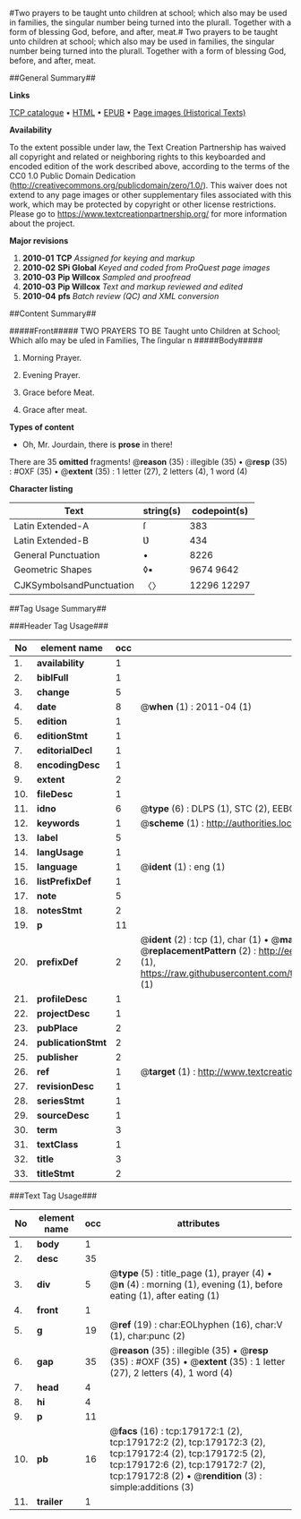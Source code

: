 #Two prayers to be taught unto children at school; which also may be used in families, the singular number being turned into the plurall. Together with a form of blessing God, before, and after, meat.#
Two prayers to be taught unto children at school; which also may be used in families, the singular number being turned into the plurall. Together with a form of blessing God, before, and after, meat.

##General Summary##

**Links**

[TCP catalogue](http://www.ota.ox.ac.uk/tcp/)  • 
[HTML](http://tei.it.ox.ac.uk/tcp/Texts-HTML/free/B06/B06321.html)  • 
[EPUB](http://tei.it.ox.ac.uk/tcp/Texts-EPUB/free/B06/B06321.epub) • 
[Page images (Historical Texts)](https://historicaltexts.jisc.ac.uk/eebo-52529046e)

**Availability**

To the extent possible under law, the Text Creation Partnership has waived all copyright and related or neighboring rights to this keyboarded and encoded edition of the work described above, according to the terms of the CC0 1.0 Public Domain Dedication (http://creativecommons.org/publicdomain/zero/1.0/). This waiver does not extend to any page images or other supplementary files associated with this work, which may be protected by copyright or other license restrictions. Please go to https://www.textcreationpartnership.org/ for more information about the project.

**Major revisions**

1. __2010-01__ __TCP__ *Assigned for keying and markup*
1. __2010-02__ __SPi Global__ *Keyed and coded from ProQuest page images*
1. __2010-03__ __Pip Willcox__ *Sampled and proofread*
1. __2010-03__ __Pip Willcox__ *Text and markup reviewed and edited*
1. __2010-04__ __pfs__ *Batch review (QC) and XML conversion*

##Content Summary##

#####Front#####
TWO PRAYERS TO BE Taught unto Children at School; Which alſo may be uſed in Families, The ſingular n
#####Body#####

1. Morning Prayer.

1. Evening Prayer.

1. Grace before Meat.

1. Grace after meat.

**Types of content**

  * Oh, Mr. Jourdain, there is **prose** in there!

There are 35 **omitted** fragments! 
 @__reason__ (35) : illegible (35)  •  @__resp__ (35) : #OXF (35)  •  @__extent__ (35) : 1 letter (27), 2 letters (4), 1 word (4)

**Character listing**


|Text|string(s)|codepoint(s)|
|---|---|---|
|Latin Extended-A|ſ|383|
|Latin Extended-B|Ʋ|434|
|General Punctuation|•|8226|
|Geometric Shapes|◊▪|9674 9642|
|CJKSymbolsandPunctuation|〈〉|12296 12297|

##Tag Usage Summary##

###Header Tag Usage###

|No|element name|occ|attributes|
|---|---|---|---|
|1.|__availability__|1||
|2.|__biblFull__|1||
|3.|__change__|5||
|4.|__date__|8| @__when__ (1) : 2011-04 (1)|
|5.|__edition__|1||
|6.|__editionStmt__|1||
|7.|__editorialDecl__|1||
|8.|__encodingDesc__|1||
|9.|__extent__|2||
|10.|__fileDesc__|1||
|11.|__idno__|6| @__type__ (6) : DLPS (1), STC (2), EEBO-CITATION (1), OCLC (1), VID (1)|
|12.|__keywords__|1| @__scheme__ (1) : http://authorities.loc.gov/ (1)|
|13.|__label__|5||
|14.|__langUsage__|1||
|15.|__language__|1| @__ident__ (1) : eng (1)|
|16.|__listPrefixDef__|1||
|17.|__note__|5||
|18.|__notesStmt__|2||
|19.|__p__|11||
|20.|__prefixDef__|2| @__ident__ (2) : tcp (1), char (1)  •  @__matchPattern__ (2) : ([0-9\-]+):([0-9IVX]+) (1), (.+) (1)  •  @__replacementPattern__ (2) : http://eebo.chadwyck.com/downloadtiff?vid=$1&page=$2 (1), https://raw.githubusercontent.com/textcreationpartnership/Texts/master/tcpchars.xml#$1 (1)|
|21.|__profileDesc__|1||
|22.|__projectDesc__|1||
|23.|__pubPlace__|2||
|24.|__publicationStmt__|2||
|25.|__publisher__|2||
|26.|__ref__|1| @__target__ (1) : http://www.textcreationpartnership.org/docs/. (1)|
|27.|__revisionDesc__|1||
|28.|__seriesStmt__|1||
|29.|__sourceDesc__|1||
|30.|__term__|3||
|31.|__textClass__|1||
|32.|__title__|3||
|33.|__titleStmt__|2||


###Text Tag Usage###

|No|element name|occ|attributes|
|---|---|---|---|
|1.|__body__|1||
|2.|__desc__|35||
|3.|__div__|5| @__type__ (5) : title_page (1), prayer (4)  •  @__n__ (4) : morning (1), evening (1), before eating (1), after eating (1)|
|4.|__front__|1||
|5.|__g__|19| @__ref__ (19) : char:EOLhyphen (16), char:V (1), char:punc (2)|
|6.|__gap__|35| @__reason__ (35) : illegible (35)  •  @__resp__ (35) : #OXF (35)  •  @__extent__ (35) : 1 letter (27), 2 letters (4), 1 word (4)|
|7.|__head__|4||
|8.|__hi__|4||
|9.|__p__|11||
|10.|__pb__|16| @__facs__ (16) : tcp:179172:1 (2), tcp:179172:2 (2), tcp:179172:3 (2), tcp:179172:4 (2), tcp:179172:5 (2), tcp:179172:6 (2), tcp:179172:7 (2), tcp:179172:8 (2)  •  @__rendition__ (3) : simple:additions (3)|
|11.|__trailer__|1||
